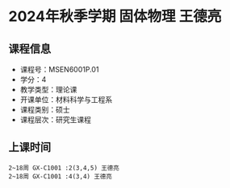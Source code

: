 # 2024年秋季学期 固体物理 王德亮






## 课程信息

- 课程号：MSEN6001P.01
- 学分：4
- 教学类型：理论课
- 开课单位：材料科学与工程系
- 课程类别：硕士
- 课程层次：研究生课程

## 上课时间

```
2~18周 GX-C1001 :2(3,4,5) 王德亮
2~18周 GX-C1001 :4(3,4) 王德亮
```

